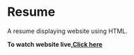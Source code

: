 # Resume
<p>A resume displaying website using HTML.</p>
<p><strong>To watch website live,<a href= "https://saketgautam.github.io/Resume/">Click here</a></strong></p>
